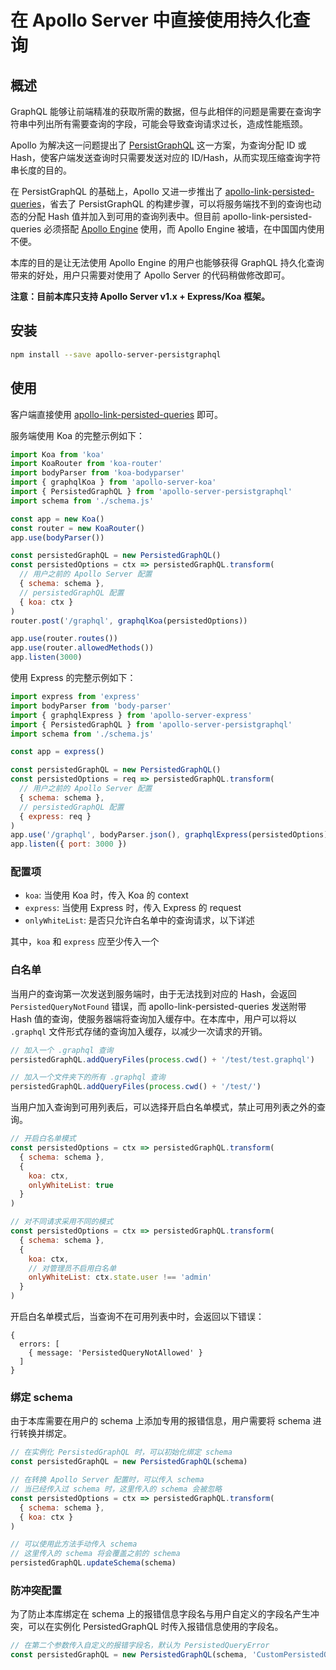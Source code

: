 # 在 Apollo Server 中直接使用持久化查询

## 概述

GraphQL 能够让前端精准的获取所需的数据，但与此相伴的问题是需要在查询字符串中列出所有需要查询的字段，可能会导致查询请求过长，造成性能瓶颈。

Apollo 为解决这一问题提出了 [PersistGraphQL](https://github.com/apollographql/persistgraphql) 这一方案，为查询分配 ID 或 Hash，使客户端发送查询时只需要发送对应的 ID/Hash，从而实现压缩查询字符串长度的目的。

在 PersistGraphQL 的基础上，Apollo 又进一步推出了 [apollo-link-persisted-queries](https://github.com/apollographql/apollo-link-persisted-queries)，省去了 PersistGraphQL 的构建步骤，可以将服务端找不到的查询也动态的分配 Hash 值并加入到可用的查询列表中。但目前 apollo-link-persisted-queries 必须搭配 [Apollo Engine](https://www.apollographql.com/engine) 使用，而 Apollo Engine 被墙，在中国国内使用不便。

本库的目的是让无法使用 Apollo Engine 的用户也能够获得 GraphQL 持久化查询带来的好处，用户只需要对使用了 Apollo Server 的代码稍做修改即可。

**注意：目前本库只支持 Apollo Server v1.x + Express/Koa 框架。**

## 安装

```bash
npm install --save apollo-server-persistgraphql
```

## 使用

客户端直接使用 [apollo-link-persisted-queries](https://github.com/apollographql/apollo-link-persisted-queries) 即可。

服务端使用 Koa 的完整示例如下：

```js
import Koa from 'koa'
import KoaRouter from 'koa-router'
import bodyParser from 'koa-bodyparser'
import { graphqlKoa } from 'apollo-server-koa'
import { PersistedGraphQL } from 'apollo-server-persistgraphql'
import schema from './schema.js'

const app = new Koa()
const router = new KoaRouter()
app.use(bodyParser())

const persistedGraphQL = new PersistedGraphQL()
const persistedOptions = ctx => persistedGraphQL.transform(
  // 用户之前的 Apollo Server 配置
  { schema: schema },
  // persistedGraphQL 配置
  { koa: ctx }
)
router.post('/graphql', graphqlKoa(persistedOptions))

app.use(router.routes())
app.use(router.allowedMethods())
app.listen(3000)
```

使用 Express 的完整示例如下：

```js
import express from 'express'
import bodyParser from 'body-parser'
import { graphqlExpress } from 'apollo-server-express'
import { PersistedGraphQL } from 'apollo-server-persistgraphql'
import schema from './schema.js'

const app = express()

const persistedGraphQL = new PersistedGraphQL()
const persistedOptions = req => persistedGraphQL.transform(
  // 用户之前的 Apollo Server 配置
  { schema: schema },
  // persistedGraphQL 配置
  { express: req }
)
app.use('/graphql', bodyParser.json(), graphqlExpress(persistedOptions))
app.listen({ port: 3000 })
```

### 配置项

- `koa`: 当使用 Koa 时，传入 Koa 的 context
- `express`: 当使用 Express 时，传入 Express 的 request
- `onlyWhiteList`: 是否只允许白名单中的查询请求，以下详述

其中，`koa` 和 `express` 应至少传入一个

### 白名单

当用户的查询第一次发送到服务端时，由于无法找到对应的 Hash，会返回 `PersistedQueryNotFound` 错误，而 apollo-link-persisted-queries 发送附带 Hash 值的查询，使服务器端将查询加入缓存中。在本库中，用户可以将以 `.graphql` 文件形式存储的查询加入缓存，以减少一次请求的开销。

```js
// 加入一个 .graphql 查询
persistedGraphQL.addQueryFiles(process.cwd() + '/test/test.graphql')

// 加入一个文件夹下的所有 .graphql 查询
persistedGraphQL.addQueryFiles(process.cwd() + '/test/')
```

当用户加入查询到可用列表后，可以选择开启白名单模式，禁止可用列表之外的查询。
```js
// 开启白名单模式
const persistedOptions = ctx => persistedGraphQL.transform(
  { schema: schema },
  {
    koa: ctx,
    onlyWhiteList: true
  }
)

// 对不同请求采用不同的模式
const persistedOptions = ctx => persistedGraphQL.transform(
  { schema: schema },
  {
    koa: ctx,
    // 对管理员不启用白名单
    onlyWhiteList: ctx.state.user !== 'admin'
  }
)
```

开启白名单模式后，当查询不在可用列表中时，会返回以下错误：
```
{
  errors: [
    { message: 'PersistedQueryNotAllowed' }
  ]
}
```

### 绑定 schema

由于本库需要在用户的 schema 上添加专用的报错信息，用户需要将 schema 进行转换并绑定。
```js
// 在实例化 PersistedGraphQL 时，可以初始化绑定 schema
const persistedGraphQL = new PersistedGraphQL(schema)

// 在转换 Apollo Server 配置时，可以传入 schema
// 当已经传入过 schema 时，这里传入的 schema 会被忽略
const persistedOptions = ctx => persistedGraphQL.transform(
  { schema: schema },
  { koa: ctx }
)

// 可以使用此方法手动传入 schema
// 这里传入的 schema 将会覆盖之前的 schema
persistedGraphQL.updateSchema(schema)
```

### 防冲突配置

为了防止本库绑定在 schema 上的报错信息字段名与用户自定义的字段名产生冲突，可以在实例化 PersistedGraphQL 时传入报错信息使用的字段名。

```js
// 在第二个参数传入自定义的报错字段名，默认为 PersistedQueryError
const persistedGraphQL = new PersistedGraphQL(schema, 'CustomPersistedQueryError')
```

